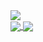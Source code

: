 <a href="https://github.com/legitnull">
  <img src="https://komarev.com/ghpvc/?username=legitnull&color=green" />
</a></br>
<a href="https://github.com/legitnull">
  <img align="center" src="https://github-readme-stats.vercel.app/api?username=legitnull&show_icons=true&theme=merko" />
</a>
<a href="https://github.com/legitnull">
  <img align="center" src="https://github-readme-stats.vercel.app/api/wakatime?username=legitnull&theme=merko" />
</a>

